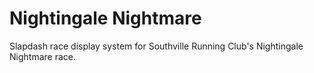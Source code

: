 # Nightingale Nightmare

Slapdash race display system for Southville Running Club's Nightingale Nightmare race.
